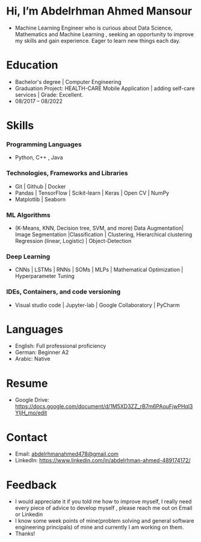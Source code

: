 # Hi, I’m Abdelrhman Ahmed Mansour
- Machine Learning Engineer who is curious about Data Science, Mathematics and Machine Learning , seeking an opportunity to improve my skills and gain experience. Eager to learn new things each day.

# Education
- Bachelor's degree | Computer Engineering
- Graduation Project: HEALTH-CARE Mobile Application | adding self-care services | Grade: Excellent. 
- 08/2017 – 08/2022

# Skills
### Programming Languages
- Python, C++ , Java
### Technologies, Frameworks and Libraries 
- Git | Github | Docker  
- Pandas | TensorFlow | Scikit-learn | Keras | Open CV | NumPy 
- Matplotlib | Seaborn 

### ML Algorithms
- (K-Means, KNN, Decision tree, SVM, and more)
Data Augmentation| Image Segmentation |Classification | Clustering, Hierarchical clustering 
Regression (linear, Logistic) | Object-Detection
### Deep Learning 
- CNNs | LSTMs | RNNs | SOMs | MLPs | Mathematical Optimization |
Hyperparameter Tuning
### IDEs, Containers, and code versioning 
- Visual studio code | Jupyter-lab | Google Collaboratory |
 PyCharm 

# Languages
- English: Full professional proficiency
- German: Beginner A2
- Arabic: Native 

# Resume 
- Google Drive: https://docs.google.com/document/d/1M5XD3ZZ_rB7m6PAouFjwPHql3YIjH_mo/edit
# Contact
- Email: abdelrhmanahmed478@gmail.com
- LinkedIn: https://www.linkedin.com/in/abdelrhman-ahmed-489174172/

# Feedback
- I would appreciate it if you told me how to improve myself, I really need every piece of advice to develop myself , please reach me out on Email or Linkedin  
- I know some week points of mine(problem solving and general software engineering principals) of mine and currently I am working on them. 
- Thanks! 


<!---
**Skyho1d/Skyho1d** is a ✨ special ✨ repository because its `README.md` (this file) appears on your GitHub profile.
You can click the Preview link to take a look at your changes.
--->
